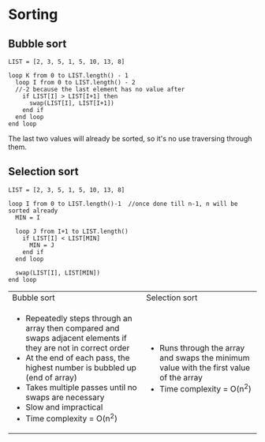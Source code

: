 # Sorting


## Bubble sort

```
LIST = [2, 3, 5, 1, 5, 10, 13, 8]

loop K from 0 to LIST.length() - 1
  loop I from 0 to LIST.length() - 2
  //-2 because the last element has no value after
    if LIST[I] > LIST[I+1] then   
      swap(LIST[I], LIST[I+1])
    end if
  end loop
end loop
```

The last two values will already be sorted, so it's no use traversing through them.

## Selection sort

```
LIST = [2, 3, 5, 1, 5, 10, 13, 8]

loop I from 0 to LIST.length()-1  //once done till n-1, n will be sorted already
  MIN = I
  
  loop J from I+1 to LIST.length()
    if LIST[I] < LIST[MIN]
      MIN = J
    end if
  end loop

  swap(LIST[I], LIST[MIN])
end loop
```

<table>
  <tr>
   <td>Bubble sort
   </td>
   <td>Selection sort
   </td>
  </tr>
  <tr>
   <td>
    <ul>
      <li>Repeatedly steps through an array then compared and swaps adjacent elements if they are not in correct order
      <li>At the end of each pass, the highest number is bubbled up (end of array)
      <li>Takes multiple passes until no swaps are necessary
      <li>Slow and impractical
      <li>Time complexity = O(n<sup>2</sup>)
    </ul>
   </td>
   <td>
    <ul>
      <li>Runs through the array and swaps the minimum value with the first value of the array
      <li>Time complexity = O(n<sup>2</sup>)
    </ul>
   </td>
  </tr>
</table>
